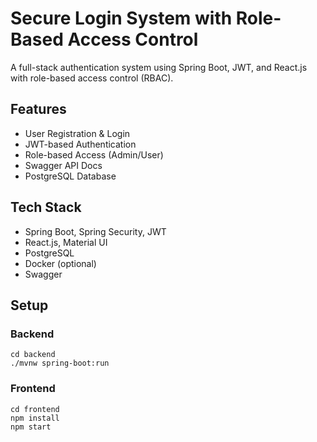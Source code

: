 # Secure Login System with Role-Based Access Control

A full-stack authentication system using Spring Boot, JWT, and React.js with role-based access control (RBAC).

## Features
- User Registration & Login
- JWT-based Authentication
- Role-based Access (Admin/User)
- Swagger API Docs
- PostgreSQL Database

## Tech Stack
- Spring Boot, Spring Security, JWT
- React.js, Material UI
- PostgreSQL
- Docker (optional)
- Swagger

## Setup

### Backend
```
cd backend
./mvnw spring-boot:run
```
### Frontend
```
cd frontend
npm install
npm start
```


